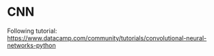 # CNN

Following tutorial: https://www.datacamp.com/community/tutorials/convolutional-neural-networks-python